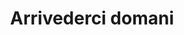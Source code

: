 ---
layout: post
title: Arrivederci domani
director: Janusz Morgenstern
year: 1960
cover: arrivederci-domani.jpg
local_cover: true
---